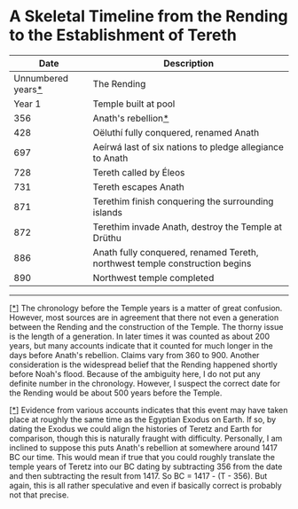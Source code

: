 # A Skeletal Timeline from the Rending to the Establishment of Tereth

|Date|Description|
|--- |--- |
|Unnumbered years[*](#fm1)|The Rending|
|Year 1|Temple built at pool|
|356|Anath's rebellion[*](#fm2)|
|428|Oëluthí fully conquered, renamed Anath|
|697|Aeírwá last of six nations to pledge allegiance to Anath|
|728|Tereth called by Éleos|
|731|Tereth escapes Anath|
|871|Terethim finish conquering the surrounding islands|
|872|Terethim invade Anath, destroy the Temple at Drüthu|
|886|Anath fully conquered, renamed Tereth, northwest temple construction begins|
|890|Northwest temple completed|

---

[[*]](#fm1) The chronology before the Temple years is a matter of great confusion. However, most sources are in agreement that there not even a generation between the Rending and the construction of the Temple. The thorny issue is the length of a generation. In later times it was counted as about 200 years, but many accounts indicate that it counted for much longer in the days before Anath's rebellion. Claims vary from 360 to 900\. Another consideration is the widespread belief that the Rending happened shortly before Noah's flood. Because of the ambiguity here, I do not put any definite number in the chronology. However, I suspect the correct date for the Rending would be about 500 years before the Temple.

[[*]](#fm2) Evidence from various accounts indicates that this event may have taken place at roughly the same time as the Egyptian Exodus on Earth. If so, by dating the Exodus we could align the histories of Teretz and Earth for comparison, though this is naturally fraught with difficulty. Personally, I am inclined to suppose this puts Anath's rebellion at somewhere around 1417 BC our time. This would mean if true that you could roughly translate the temple years of Teretz into our BC dating by subtracting 356 from the date and then subtracting the result from 1417\. So BC = 1417 - (T - 356). But again, this is all rather speculative and even if basically correct is probably not that precise.
